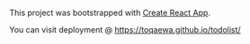 This project was bootstrapped with [Create React App](https://github.com/facebook/create-react-app).

You can visit deployment @ https://toqaewa.github.io/todolist/
